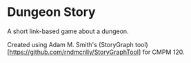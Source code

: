 # Dungeon Story
 A short link-based game about a dungeon.

 Created using Adam M. Smith's (StoryGraph tool)[https://github.com/rndmcnlly/StoryGraphTool] for CMPM 120.
